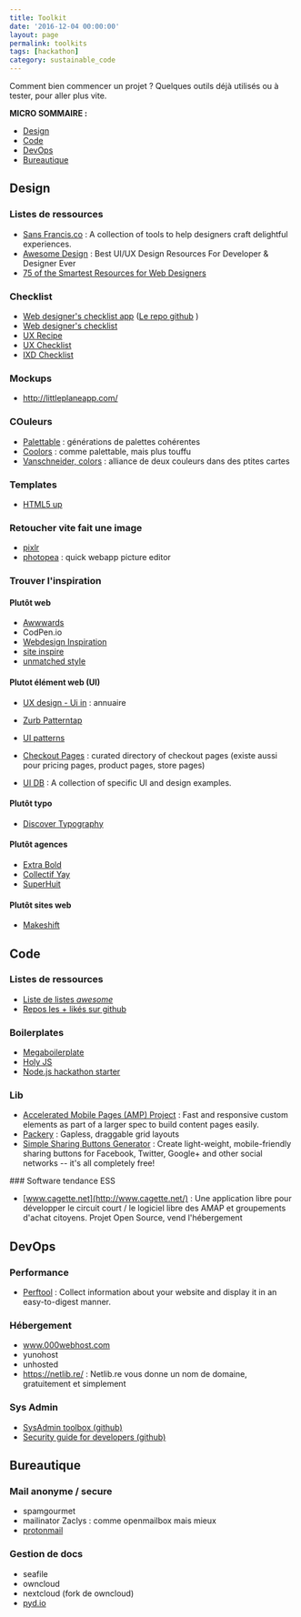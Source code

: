 ```yaml
---
title: Toolkit
date: '2016-12-04 00:00:00'
layout: page
permalink: toolkits
tags: [hackathon]
category: sustainable_code
---
```



Comment bien commencer un projet ? Quelques outils déjà utilisés ou à tester, pour aller plus vite.


<!--more-->

**MICRO SOMMAIRE :**

* [Design](#design)
* [Code](#code)
* [DevOps](#devops)
* [Bureautique](#bureautique)


## <a name="design"></a> Design



### Listes de ressources

- [Sans Francis.co](http://www.sansfrancis.co/) : A collection of tools to help designers craft delightful experiences.
- [Awesome Design](https://github.com/gztchan/awesome-design) : Best UI/UX Design Resources For Developer & Designer Ever
- [75 of the Smartest Resources for Web Designers](https://cmd-t.webydo.com/75-of-the-best-resources-for-web-designers-98208e8709a#.ofvj0urdu)

### Checklist

- [Web designer's checklist app](https://imaginarydesign.github.io/webdev-checklist/) ([Le repo github](https://github.com/Imaginarydesign/webdev-checklist) )
- [Web designer's checklist](http://webdesignerschecklist.com/)
- [UX Recipe](https://uxrecipe.github.io/#)
- [UX Checklist](https://uxchecklist.github.io/)
- [IXD Checklist](http://ixdchecklist.com/)

### Mockups

-   http://littleplaneapp.com/

### COuleurs

- [Palettable](http://www.palettable.io/) : générations de palettes cohérentes
- [Coolors](https://coolors.co) : comme palettable, mais plus touffu
- [Vanschneider, colors](http://www.vanschneider.com/colors/) : alliance de deux couleurs dans des ptites cartes

### Templates

- [HTML5 up](https://html5up.net/)

### Retoucher vite fait une image

- [pixlr](https://pixlr.com/)
- [photopea](https://www.photopea.com/) : quick webapp picture editor

### Trouver l'inspiration

#### Plutôt web

- [Awwwards](http://www.awwwards.com/)
- CodPen.io
- [Webdesign Inspiration](http://www.webdesign-inspiration.com/)
- [site inspire](https://www.siteinspire.com/)
- [unmatched style](http://unmatchedstyle.com/gallery)

#### Plutot élément web (UI)

- [UX design - Ui in](https://uxdesign.cc/ui-inspiration-b019453058d7#.vzz3m9qyw) : annuaire

- [Zurb Patterntap](http://zurb.com/patterntap)
- [UI patterns](http://ui-patterns.com/)
- [Checkout Pages](http://www.checkoutpages.xyz/) : curated directory of checkout pages (existe aussi pour pricing pages, product pages, store pages)
- [UI DB](http://uidb.io/) : A collection of specific UI and design examples.

#### Plutôt typo

- [Discover Typography](http://discover.typography.com/)

#### Plutôt agences

- [Extra Bold](http://www.extra-bold.net/references/)
- [Collectif Yay](http://www.collectif-yay.com/)
- [SuperHuit](http://superhuit.ch/)

#### Plutôt sites web

- [Makeshift](http://mkshft.org/)


## <a name="code"></a> Code

### Listes de ressources

* [Liste de listes *awesome*](https://github.com/sindresorhus/awesome)
* [Repos les + likés sur github](https://github.com/search?utf8=%E2%9C%93&q=stars%3A%3E0&type=Repositories&ref=searchresults)

### Boilerplates

* [Megaboilerplate](http://megaboilerplate.com/)
* [Holy JS](https://github.com/holyjs/holyjs)
* [Node.js hackathon starter](https://github.com/sahat/hackathon-starter)

### Lib

- [Accelerated Mobile Pages (AMP) Project](https://www.ampproject.org/) : Fast and responsive custom elements as part of a larger spec to build content pages easily.
- [Packery](http://packery.metafizzy.co/) : Gapless, draggable grid layouts
- [Simple Sharing Buttons Generator](https://simplesharingbuttons.com) : Create light-weight, mobile-friendly sharing buttons for Facebook, Twitter, Google+ and other social networks -- it's all completely free!

### Software tendance ESS

- [www.cagette.net](http://www.cagette.net/) :
Une application libre pour développer le circuit court / le logiciel libre des AMAP et groupements d'achat citoyens. Projet Open Source, vend l'hébergement


## <a name="devops"></a> DevOps

### Performance
- [Perftool](http://performance-tool.devbridge.com/) : Collect information about your website and display it in an easy-to-digest manner.

### Hébergement

- www.000webhost.com
- yunohost
- unhosted
- https://netlib.re/ : Netlib.re vous donne un nom de domaine, gratuitement et simplement

### Sys Admin

- [SysAdmin toolbox (github)](https://github.com/skhaen/sysadmin-toolbox)
- [Security guide for developers (github)](https://github.com/FallibleInc/security-guide-for-developers)


## <a name="bureautique"></a> Bureautique

### Mail anonyme / secure

- spamgourmet
- mailinator
Zaclys : comme openmailbox mais mieux
- [protonmail](https://protonmail.com/)

### Gestion de docs

- seafile
- owncloud
- nextcloud (fork de owncloud)
- [pyd.io](https://pydio.com/)
